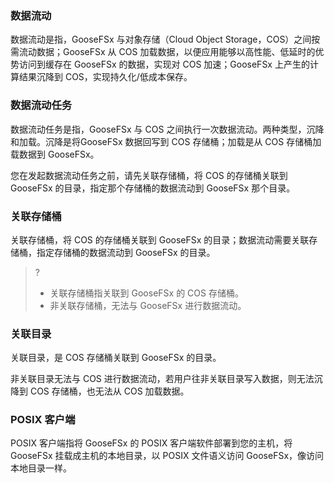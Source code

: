 ### 数据流动

数据流动是指，GooseFSx 与对象存储（Cloud Object Storage，COS）之间按需流动数据；GooseFSx 从 COS 加载数据，以便应用能够以高性能、低延时的优势访问到缓存在 GooseFSx 的数据，实现对 COS 加速；GooseFSx 上产生的计算结果沉降到 COS，实现持久化/低成本保存。

### 数据流动任务

数据流动任务是指，GooseFSx 与 COS 之间执行一次数据流动。两种类型，沉降和加载。沉降是将GooseFSx 数据回写到 COS 存储桶；加载是从 COS 存储桶加载数据到 GooseFSx。

您在发起数据流动任务之前，请先关联存储桶，将 COS 的存储桶关联到 GooseFSx 的目录，指定那个存储桶的数据流动到 GooseFSx 那个目录。

### 关联存储桶

关联存储桶，将 COS 的存储桶关联到 GooseFSx 的目录；数据流动需要关联存储桶，指定存储桶的数据流动到 GooseFSx 的目录。

>?
> - 关联存储桶指关联到 GooseFSx 的 COS 存储桶。
> - 非关联存储桶，无法与 GooseFSx 进行数据流动。
> 

### 关联目录

关联目录，是 COS 存储桶关联到 GooseFSx 的目录。

非关联目录无法与 COS 进行数据流动，若用户往非关联目录写入数据，则无法沉降到 COS 存储桶，也无法从 COS 加载数据。

### POSIX 客户端

POSIX 客户端指将 GooseFSx 的 POSIX 客户端软件部署到您的主机，将 GooseFSx 挂载成主机的本地目录，以 POSIX 文件语义访问 GooseFSx，像访问本地目录一样。
